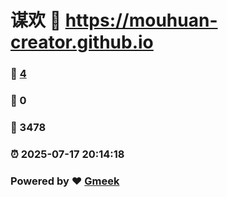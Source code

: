 # 谋欢 :link: https://mouhuan-creator.github.io 
### :page_facing_up: [4](https://mouhuan-creator.github.io/tag.html) 
### :speech_balloon: 0 
### :hibiscus: 3478 
### :alarm_clock: 2025-07-17 20:14:18 
### Powered by :heart: [Gmeek](https://github.com/Meekdai/Gmeek)
